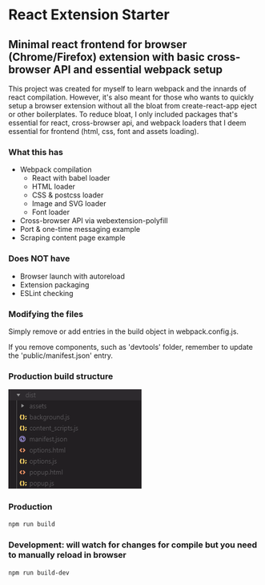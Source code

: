 # React Extension Starter

## Minimal react frontend for browser (Chrome/Firefox) extension with basic cross-browser API and essential webpack setup

This project was created for myself to learn webpack and the innards of react compilation.
However, it's also meant for those who wants to quickly setup a browser extension without all the bloat from create-react-app eject or other boilerplates.
To reduce bloat, I only included packages that's essential for react, cross-browser api, and webpack loaders that I deem essential for frontend (html, css, font and assets loading).

### What this has

- Webpack compilation
  - React with babel loader
  - HTML loader
  - CSS & postcss loader
  - Image and SVG loader
  - Font loader
- Cross-browser API via webextension-polyfill
- Port & one-time messaging example
- Scraping content page example

### Does **NOT** have

- Browser launch with autoreload
- Extension packaging
- ESLint checking

### Modifying the files

Simply remove or add entries in the build object in webpack.config.js.

If you remove components, such as 'devtools' folder, remember to update the 'public/manifest.json' entry.

### Production build structure

![Image of production build](src/assets/img/dist.png)

### Production

```bash
npm run build
```

### Development: will watch for changes for compile but you need to manually reload in browser

```bash
npm run build-dev
```
